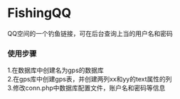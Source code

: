 FishingQQ
=========

QQ空间的一个钓鱼链接，可在后台查询上当的用户名和密码

### 使用步骤
1.在数据库中创建名为gps的数据库<br/>
2.在gps库中创建gps表，并创建两列xx和yy的text属性的列<br/>
3.修改conn.php中数据库配置文件，账户名和密码等信息
